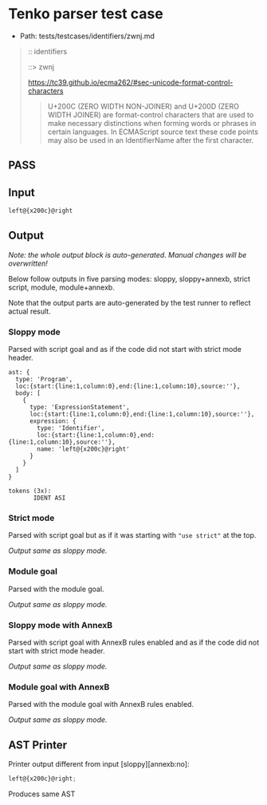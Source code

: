 # Tenko parser test case

- Path: tests/testcases/identifiers/zwnj.md

> :: identifiers
>
> ::> zwnj
>
> https://tc39.github.io/ecma262/#sec-unicode-format-control-characters
>
> > U+200C (ZERO WIDTH NON-JOINER) and U+200D (ZERO WIDTH JOINER) are format-control characters that are used to make necessary distinctions when forming words or phrases in certain languages. In ECMAScript source text these code points may also be used in an IdentifierName after the first character.

## PASS

## Input

`````js
left@{x200c}@right
`````

## Output

_Note: the whole output block is auto-generated. Manual changes will be overwritten!_

Below follow outputs in five parsing modes: sloppy, sloppy+annexb, strict script, module, module+annexb.

Note that the output parts are auto-generated by the test runner to reflect actual result.

### Sloppy mode

Parsed with script goal and as if the code did not start with strict mode header.

`````
ast: {
  type: 'Program',
  loc:{start:{line:1,column:0},end:{line:1,column:10},source:''},
  body: [
    {
      type: 'ExpressionStatement',
      loc:{start:{line:1,column:0},end:{line:1,column:10},source:''},
      expression: {
        type: 'Identifier',
        loc:{start:{line:1,column:0},end:{line:1,column:10},source:''},
        name: 'left@{x200c}@right'
      }
    }
  ]
}

tokens (3x):
       IDENT ASI
`````

### Strict mode

Parsed with script goal but as if it was starting with `"use strict"` at the top.

_Output same as sloppy mode._

### Module goal

Parsed with the module goal.

_Output same as sloppy mode._

### Sloppy mode with AnnexB

Parsed with script goal with AnnexB rules enabled and as if the code did not start with strict mode header.

_Output same as sloppy mode._

### Module goal with AnnexB

Parsed with the module goal with AnnexB rules enabled.

_Output same as sloppy mode._

## AST Printer

Printer output different from input [sloppy][annexb:no]:

````js
left@{x200c}@right;
````

Produces same AST
